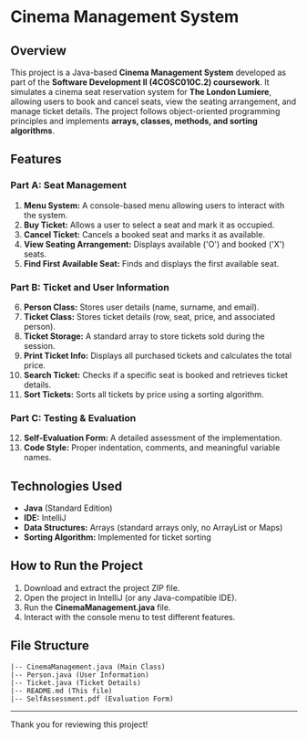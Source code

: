 # Cinema Management System

## Overview
This project is a Java-based **Cinema Management System** developed as part of the **Software Development II (4COSC010C.2) coursework**. It simulates a cinema seat reservation system for **The London Lumiere**, allowing users to book and cancel seats, view the seating arrangement, and manage ticket details. The project follows object-oriented programming principles and implements **arrays, classes, methods, and sorting algorithms**.

## Features
### Part A: Seat Management
1. **Menu System:** A console-based menu allowing users to interact with the system.
2. **Buy Ticket:** Allows a user to select a seat and mark it as occupied.
3. **Cancel Ticket:** Cancels a booked seat and marks it as available.
4. **View Seating Arrangement:** Displays available ('O') and booked ('X') seats.
5. **Find First Available Seat:** Finds and displays the first available seat.

### Part B: Ticket and User Information
6. **Person Class:** Stores user details (name, surname, and email).
7. **Ticket Class:** Stores ticket details (row, seat, price, and associated person).
8. **Ticket Storage:** A standard array to store tickets sold during the session.
9. **Print Ticket Info:** Displays all purchased tickets and calculates the total price.
10. **Search Ticket:** Checks if a specific seat is booked and retrieves ticket details.
11. **Sort Tickets:** Sorts all tickets by price using a sorting algorithm.

### Part C: Testing & Evaluation
12. **Self-Evaluation Form:** A detailed assessment of the implementation.
13. **Code Style:** Proper indentation, comments, and meaningful variable names.

## Technologies Used
- **Java** (Standard Edition)
- **IDE:** IntelliJ
- **Data Structures:** Arrays (standard arrays only, no ArrayList or Maps)
- **Sorting Algorithm:** Implemented for ticket sorting

## How to Run the Project
1. Download and extract the project ZIP file.
2. Open the project in IntelliJ (or any Java-compatible IDE).
3. Run the **CinemaManagement.java** file.
4. Interact with the console menu to test different features.

## File Structure
```
|-- CinemaManagement.java (Main Class)
|-- Person.java (User Information)
|-- Ticket.java (Ticket Details)
|-- README.md (This file)
|-- SelfAssessment.pdf (Evaluation Form)
```

---
Thank you for reviewing this project!

